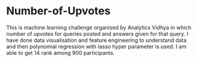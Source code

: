 # Number-of-Upvotes
This is machine learning challenge organised by Analytics Vidhya in which number of upvotes for queries posted and answers given for that query. I have done data visualisation and feature engineering to understand data and then polynomial regression with lasso hyper parameter is used.
I am able to get 14 rank among 900 participants.
